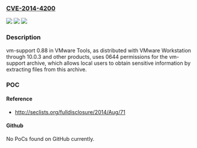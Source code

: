 ### [CVE-2014-4200](https://cve.mitre.org/cgi-bin/cvename.cgi?name=CVE-2014-4200)
![](https://img.shields.io/static/v1?label=Product&message=n%2Fa&color=blue)
![](https://img.shields.io/static/v1?label=Version&message=n%2Fa&color=blue)
![](https://img.shields.io/static/v1?label=Vulnerability&message=n%2Fa&color=brighgreen)

### Description

vm-support 0.88 in VMware Tools, as distributed with VMware Workstation through 10.0.3 and other products, uses 0644 permissions for the vm-support archive, which allows local users to obtain sensitive information by extracting files from this archive.

### POC

#### Reference
- http://seclists.org/fulldisclosure/2014/Aug/71

#### Github
No PoCs found on GitHub currently.

